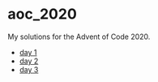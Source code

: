 # aoc_2020

My solutions for the Advent of Code 2020.

- [day 1](src/bin/day1.rs)
- [day 2](src/bin/day2.rs)
- [day 3](src/bin/day3.rs)
